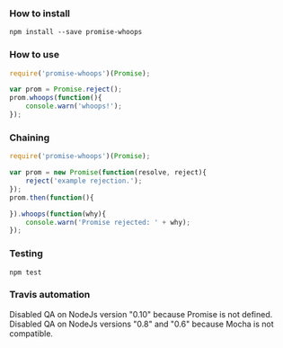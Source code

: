 
### How to install
```
npm install --save promise-whoops
```

### How to use
```javascript
require('promise-whoops')(Promise);

var prom = Promise.reject();
prom.whoops(function(){
    console.warn('whoops!');
});
```

### Chaining
```javascript
require('promise-whoops')(Promise);

var prom = new Promise(function(resolve, reject){
    reject('example rejection.');
});
prom.then(function(){

}).whoops(function(why){
    console.warn('Promise rejected: ' + why);
});
```

### Testing
```
npm test
```

### Travis automation

Disabled QA on NodeJs version "0.10" because Promise is not defined.
Disabled QA on NodeJs versions "0.8" and "0.6" because Mocha is not compatible.
